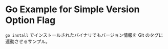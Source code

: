 # Go Example for Simple Version Option Flag

`go install` でインストールされたバイナリでもバージョン情報を Git のタグに連動させるサンプル。

